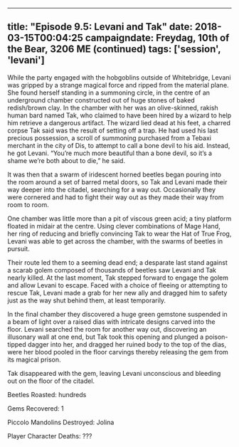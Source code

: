 
---
title: "Episode 9.5: Levani and Tak"
date: 2018-03-15T00:04:25
campaigndate: Freydag, 10th of the Bear, 3206 ME (continued)
tags: ['session', 'levani']
---

While the party engaged with the hobgoblins outside of Whitebridge, Levani was gripped by a strange magical force and ripped from the material plane. She found herself standing in a summoning circle, in the centre of an underground chamber constructed out of huge stones of baked redish/brown clay. In the chamber with her was an olive-skinned, rakish human bard named Tak, who claimed to have been hired by a wizard to help him retrieve a dangerous artifact. The wizard lied dead at his feet, a charred corpse Tak said was the result of setting off a trap. He had used his last precious possession, a scroll of summoning purchased from a Tebaxi merchant in the city of Dis, to attempt to call a bone devil to his aid. Instead, he got Levani. “You’re much more beautiful than a bone devil, so it’s a shame we’re both about to die,” he said.

It was then that a swarm of iridescent horned beetles began pouring into the room around a set of barred metal doors, so Tak and Levani made their way deeper into the citadel, searching for a way out. Occasionally they were cornered and had to fight their way out as they made their way from room to room.

One chamber was little more than a pit of viscous green acid; a tiny platform floated in midair at the centre. Using clever combinations of Mage Hand, her ring of reducing and briefly convincing Tak to wear the Hat of True Frog, Levani was able to get across the chamber, with the swarms of beetles in pursuit.

Their route led them to a seeming dead end; a desparate last stand against a scarab golem composed of thousands of beetles saw Levani and Tak nearly killed. At the last moment, Tak stepped forward to engage the golem and allow Levani to escape. Faced with a choice of fleeing or attempting to rescue Tak, Levani made a grab for her new ally and dragged him to safety just as the way shut behind them, at least temporarily.

In the final chamber they discovered a huge green gemstone suspended in a beam of light over a raised dias with intricate designs carved into the floor. Levani searched the room for another way out, discovering an illusonary wall at one end, but Tak took this opening and plunged a poison-tipped dagger into her, and dragged her ruined body to the top of the dias, were her blood pooled in the floor carvings thereby releasing the gem from its magical prison.

Tak disappeared with the gem, leaving Levani unconscious and bleeding out on the floor of the citadel.

Beetles Roasted: hundreds

Gems Recovered: 1

Piccolo Mandolins Destroyed: Jolina

Player Character Deaths: ???


